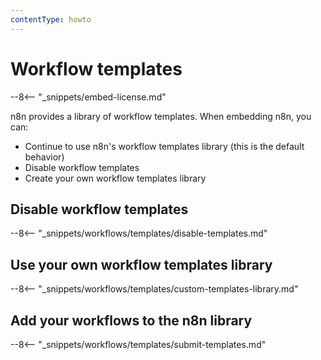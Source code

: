```yaml
---
contentType: howto
---
```


# Workflow templates

--8<-- "_snippets/embed-license.md"

n8n provides a library of workflow templates. When embedding n8n, you can:

* Continue to use n8n's workflow templates library (this is the default behavior)
* Disable workflow templates
* Create your own workflow templates library

## Disable workflow templates

--8<-- "_snippets/workflows/templates/disable-templates.md"

## Use your own workflow templates library

--8<-- "_snippets/workflows/templates/custom-templates-library.md"

## Add your workflows to the n8n library

--8<-- "_snippets/workflows/templates/submit-templates.md"

